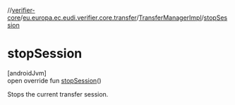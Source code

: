 //[verifier-core](../../../index.md)/[eu.europa.ec.eudi.verifier.core.transfer](../index.md)/[TransferManagerImpl](index.md)/[stopSession](stop-session.md)

# stopSession

[androidJvm]\
open override fun [stopSession](stop-session.md)()

Stops the current transfer session.
